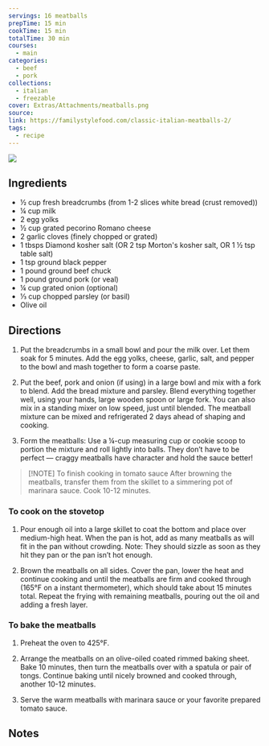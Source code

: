 ```yaml
---
servings: 16 meatballs
prepTime: 15 min
cookTime: 15 min
totalTime: 30 min
courses:
  - main
categories:
  - beef
  - pork
collections:
  - italian
  - freezable
cover: Extras/Attachments/meatballs.png
source:
link: https://familystylefood.com/classic-italian-meatballs-2/
tags:
  - recipe
---
```


![](Extras/Attachments/meatballs.png)


## Ingredients

- ½ cup fresh breadcrumbs (from 1-2 slices white bread (crust removed))
- ¼ cup milk
- 2 egg yolks
- ½ cup grated pecorino Romano cheese
- 2 garlic cloves (finely chopped or grated)
- 1 tbsps Diamond kosher salt (OR 2 tsp Morton's kosher salt, OR 1 ½ tsp table salt)
- 1 tsp ground black pepper
- 1 pound ground beef chuck
- 1 pound ground pork (or veal)
- ¼ cup grated onion (optional)
- ⅓ cup chopped parsley (or basil)
- Olive oil


## Directions

1. Put the breadcrumbs in a small bowl and pour the milk over. Let them soak for 5 minutes. Add the egg yolks, cheese, garlic, salt, and pepper to the bowl and mash together to form a coarse paste.

2. Put the beef, pork and onion (if using) in a large bowl and mix with a fork to blend. Add the bread mixture and parsley. Blend everything together well, using your hands, large wooden spoon or large fork. You can also mix in a standing mixer on low speed, just until blended. The meatball mixture can be mixed and refrigerated 2 days ahead of shaping and cooking.

3. Form the meatballs: Use a ¼-cup measuring cup or cookie scoop to portion the mixture and roll lightly into balls. They don’t have to be perfect — craggy meatballs have character and hold the sauce better!

> [!NOTE] To finish cooking in tomato sauce
> After browning the meatballs, transfer them from the skillet to a simmering pot of marinara sauce. Cook 10-12 minutes.

### To cook on the stovetop

1. Pour enough oil into a large skillet to coat the bottom and place over medium-high heat. When the pan is hot, add as many meatballs as will fit in the pan without crowding. Note: They should sizzle as soon as they hit they pan or the pan isn’t hot enough.

2. Brown the meatballs on all sides. Cover the pan, lower the heat and continue cooking and until the meatballs are firm and cooked through (165°F on a instant thermometer), which should take about 15 minutes total. Repeat the frying with remaining meatballs, pouring out the oil and adding a fresh layer.

### To bake the meatballs

1. Preheat the oven to 425°F.

2. Arrange the meatballs on an olive-oiled coated rimmed baking sheet. Bake 10 minutes, then turn the meatballs over with a spatula or pair of tongs. Continue baking until nicely browned and cooked through, another 10-12 minutes.

3. Serve the warm meatballs with marinara sauce or your favorite prepared tomato sauce.


## Notes